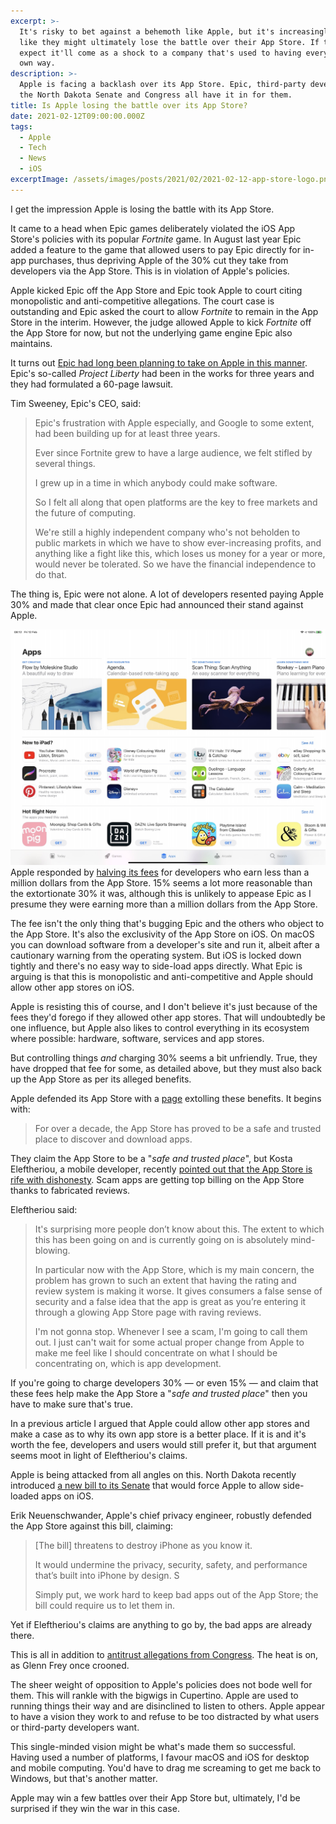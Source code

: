 ```yaml
---
excerpt: >-
  It's risky to bet against a behemoth like Apple, but it's increasingly looking
  like they might ultimately lose the battle over their App Store. If they do, I
  expect it'll come as a shock to a company that's used to having everything its
  own way.
description: >-
  Apple is facing a backlash over its App Store. Epic, third-party developers,
  the North Dakota Senate and Congress all have it in for them.
title: Is Apple losing the battle over its App Store?
date: 2021-02-12T09:00:00.000Z
tags:
  - Apple
  - Tech
  - News
  - iOS
excerptImage: /assets/images/posts/2021/02/2021-02-12-app-store-logo.png
---
```

I get the impression Apple is losing the battle with its App Store.

It came to a head when Epic games deliberately violated the iOS App Store's policies with its popular *Fortnite* game. In August last year Epic added a feature to the game that allowed users to pay Epic directly for in-app purchases, thus depriving Apple of the 30% cut they take from developers via the App Store. This is in violation of Apple's policies.

Apple kicked Epic off the App Store and Epic took Apple to court citing monopolistic and anti-competitive allegations. The court case is outstanding and Epic asked the court to allow *Fortnite* to remain in the App Store in the interim. However, the judge allowed Apple to kick *Fortnite* off the App Store for now, but not the underlying game engine Epic also maintains.

It turns out [Epic had long been planning to take on Apple in this manner](https://appleinsider.com/articles/21/02/10/fortnite-firm-epic-games-planned-apple-app-store-dispute-for-months). Epic's so-called *Project Liberty* had been in the works for three years and they had formulated a 60-page lawsuit.

Tim Sweeney, Epic's CEO, said:

> Epic's frustration with Apple especially, and Google to some extent, had been building up for at least three years.
> 
> Ever since Fortnite grew to have a large audience, we felt stifled by several things.
> 
> I grew up in a time in which anybody could make software.
> 
> So I felt all along that open platforms are the key to free markets and the future of computing.
> 
> We're still a highly independent company who's not beholden to public markets in which we have to show ever-increasing profits, and anything like a fight like this, which loses us money for a year or more, would never be tolerated. So we have the financial independence to do that.

The thing is, Epic were not alone. A lot of developers resented paying Apple 30% and made that clear once Epic had announced their stand against Apple.

![](/assets/images/posts/2021/02/2021-02-12-app-store-front.jpg "class=s50 right|@itemprop=image")
Apple responded by [halving its fees](https://techcrunch.com/2020/11/18/apple-to-reduce-app-store-fees-for-small-businesses-with-under-1-million-in-revenues/) for developers who earn less than a million dollars from the App Store. 15% seems a lot more reasonable than the extortionate 30% it was, although this is unlikely to appease Epic as I presume they were earning more than a million dollars from the App Store.

The fee isn't the only thing that's bugging Epic and the others who object to the App Store. It's also the exclusivity of the App Store on iOS. On macOS you can download software from a developer's site and run it, albeit after a cautionary warning from the operating system. But iOS is locked down tightly and there's no easy way to side-load apps directly. What Epic is arguing is that this is monopolistic and anti-competitive and Apple should allow other app stores on iOS.

Apple is resisting this of course, and I don't believe it's just because of the fees they'd forego if they allowed other app stores. That will undoubtedly be one influence, but Apple also likes to control everything in its ecosystem where possible: hardware, software, services and app stores.

But controlling things *and* charging 30% seems a bit unfriendly. True, they have dropped that fee for some, as detailed above, but they must also back up the App Store as per its alleged benefits.

Apple defended its App Store with a [page](https://www.apple.com/uk/app-store/) extolling these benefits. It begins with:

> For over a decade, the App Store has proved to be a safe and trusted place to discover and download apps.

They claim the App Store to be a "*safe and trusted place*", but Kosta Eleftheriou, a mobile developer, recently [pointed out that the App Store is rife with dishonesty](https://www.theverge.com/2021/2/8/22272849/apple-app-store-scams-ios-fraud-reviews-ratings-flicktype). Scam apps are getting top billing on the App Store thanks to fabricated reviews.

Eleftheriou said:

> It's surprising more people don’t know about this. The extent to which this has been going on and is currently going on is absolutely mind-blowing.
> 
> In particular now with the App Store, which is my main concern, the problem has grown to such an extent that having the rating and review system is making it worse. It gives consumers a false sense of security and a false idea that the app is great as you’re entering it through a glowing App Store page with raving reviews.
> 
> I'm not gonna stop. Whenever I see a scam, I'm going to call them out. I just can't wait for some actual proper change from Apple to make me feel like I should concentrate on what I should be concentrating on, which is app development.

If you're going to charge developers 30% — or even 15% — and claim that these fees help make the App Store a "*safe and trusted place*" then you have to make sure that's true.

In a previous article I argued that Apple could allow other app stores and make a case as to why its own app store is a better place. If it is and it's worth the fee, developers and users would still prefer it, but that argument seems moot in light of Eleftheriou's claims.

Apple is being attacked from all angles on this. North Dakota recently introduced [a new bill to its Senate](https://www.theverge.com/2021/2/10/22276511/north-dakota-senate-bill-2333-apple-google-app-store-antitrust-monopoly) that would force Apple to allow side-loaded apps on iOS.

Erik Neuenschwander, Apple's chief privacy engineer, robustly defended the App Store against this bill, claiming:

> [The bill] threatens to destroy iPhone as you know it.
> 
> It would undermine the privacy, security, safety, and performance that’s built into iPhone by design. S
> 
> Simply put, we work hard to keep bad apps out of the App Store; the bill could require us to let them in.

Yet if Eleftheriou's claims are anything to go by, the bad apps are already there.

This is all in addition to [antitrust allegations from Congress](https://www.cnbc.com/2020/10/06/house-antitrust-subcommittee-apple-has-monopoly-power.html). The heat is on, as Glenn Frey once crooned.

The sheer weight of opposition to Apple's policies does not bode well for them. This will rankle with the bigwigs in Cupertino. Apple are used to running things their way and are disinclined to listen to others. Apple appear to have a vision they work to and refuse to be too distracted by what users or third-party developers want. 

This single-minded vision might be what's made them so successful. Having used a number of platforms, I favour macOS and iOS for desktop and mobile computing. You'd have to drag me screaming to get me back to Windows, but that's another matter. 

Apple may win a few battles over their App Store but, ultimately, I'd be surprised if they win the war in this case.


